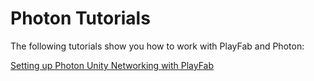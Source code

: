 # Photon Tutorials

The following tutorials show you how to work with PlayFab and Photon:

[Setting up Photon Unity Networking with PlayFab](setting-up-photon-unity-networking-with-playfab.md)
